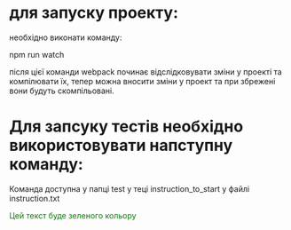 # для запуску проекту:

необхідно виконати команду:

npm run watch

після цієї команди webpack починає відслідковувати зміни у проекті та компілювати їх, тепер можна вносити зміни у проект та при збрежені вони будуть скомпільовані.

# Для запсуку тестів необхідно використовувати напступну команду:

Команда доступна у папці test у теці instruction_to_start у файлі instruction.txt

<font color="green">Цей текст буде зеленого кольору</font>
